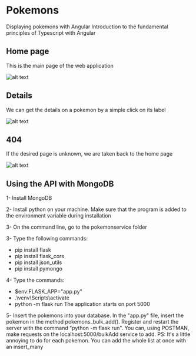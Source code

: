 # Pokemons
Displaying pokemons with Angular
Introduction to the fundamental principles of Typescript with Angular

## Home page

This is the main page of the web application

![alt text](http://image.noelshack.com/fichiers/2019/41/3/1570613507-pokemons-home-page.png)

## Details

We can get the details on a pokemon by a simple click on its label

![alt text](http://image.noelshack.com/fichiers/2019/41/3/1570613511-pokemon-details.png)

## 404

If the desired page is unknown, we are taken back to the home page

![alt text](http://image.noelshack.com/fichiers/2019/41/3/1570613514-pokemon-404.png)


## Using the API with MongoDB

1- Install MongoDB

2- Install python on your machine. Make sure that the program is added to the environment variable during installation

3- On the command line, go to the pokemonservice folder

3- Type the following commands: 
- pip install flask
- pip install flask_cors
- pip install json_utils
- pip install pymongo

4- Type the commands: 
- $env:FLASK_APP="app.py"
- .\venv\Scripts\activate
- python -m flask run
The application starts on port 5000

5- Insert the pokemons into your database.
In the "app.py" file, insert the pokemon in the method pokemons_bulk_add(). Register and restart the server with 
the command "python -m flask run".
You can, using POSTMAN, make requests on the localhost:5000/bulkAdd service to add. 
PS: It's a little annoying to do for each pokemon. You can add the whole list at once with an insert_many